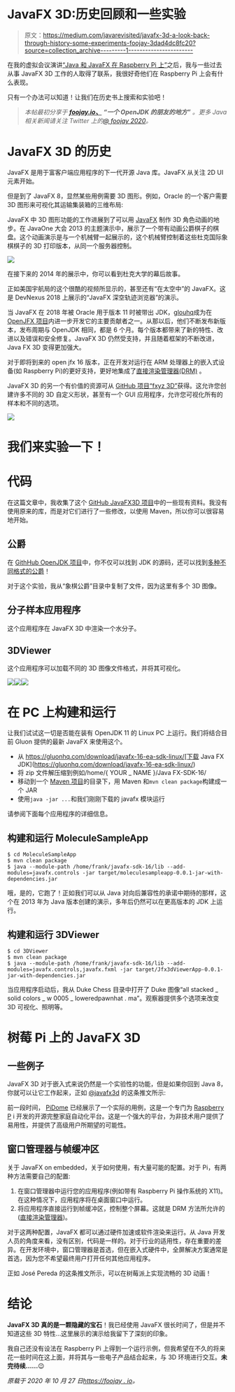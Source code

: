 # JavaFX 3D:历史回顾和一些实验

> 原文：<https://medium.com/javarevisited/javafx-3d-a-look-back-through-history-some-experiments-foojay-3dad4dc8fc20?source=collection_archive---------1----------------------->

在我的虚拟会议演讲[“Java 和 JavaFX 在 Raspberry Pi 上”](https://webtechie.be/post/2020-10-21-apacouc-java-and-javafx-on-raspberry-pi/)之后，我与一些过去从事 JavaFX 3D 工作的人取得了联系，我很好奇他们在 Raspberry Pi 上会有什么表现。

只有一个办法可以知道！让我们在历史书上搜索和实验吧！

> *本帖最初分享于* [***foojay.io、***](https://foojay.io/blog/javafx-3d-a-look-back-in-history-and-some-experiments/) ***“一个 OpenJDK 的朋友的地方”*** *。更多 Java 相关新闻请关注 Twitter 上的*[*@ foojay 2020*](https://twitter.com/foojay2020)*。*

# JavaFX 3D 的历史

JavaFX 是用于富客户端应用程序的下一代开源 Java 库。JavaFX 从关注 2D UI 元素开始。

但是到了 JavaFX 8，显然某些用例需要 3D 图形。例如，Oracle 的一个客户需要 3D 图形来可视化其运输集装箱的三维布局:

JavaFX 中 3D 图形功能的工作进展到了可以用 [JavaFX](/javarevisited/6-free-courses-to-learn-servlet-jsp-and-java-fx-in-2020-best-of-lot-720201c84f63) 制作 3D 角色动画的地步。在 JavaOne 大会 2013 的主题演示中，展示了一个带有动画公爵棋子的棋盘。这个动画演示是与一个机械臂一起展示的，这个机械臂控制着这些杜克国际象棋棋子的 3D 打印版本，从同一个服务器控制。

![](img/d8f2487a91760eec2ef2e74fb8711560.png)

在接下来的 2014 年的展示中，你可以看到杜克大学的幕后故事。

正如美国宇航局的这个很酷的视频所显示的，甚至还有“在太空中”的 JavaFX。这是 DevNexus 2018 上展示的“JavaFX 深空轨迹浏览器”的演示。

当 JavaFX 在 2018 年被 Oracle 用于版本 11 时被带出 JDK，[glouhq](https://gluonhq.com/)成为在 [OpenJFX 项目](https://openjfx.io/)内进一步开发它的主要贡献者之一。从那以后，他们不断发布新版本，发布周期与 OpenJDK 相同，都是 6 个月。每个版本都带来了新的特性、改进以及错误和安全修复。JavaFX 3D 仍然受支持，并且随着框架的不断改进，Java FX 3D 变得更加强大。

对于即将到来的 open jfx 16 版本，正在开发对运行在 ARM 处理器上的嵌入式设备(如 Raspberry Pi)的更好支持，更好地集成了[直接渲染管理器(DRM)](https://en.wikipedia.org/wiki/Direct_Rendering_Manager) 。

JavaFX 3D 的另一个有价值的资源可从 [GitHub 项目“fxyz 3D”](https://github.com/FXyz/FXyz)获得。这允许您创建许多不同的 3D 自定义形状，甚至有一个 GUI 应用程序，允许您可视化所有的样本和不同的选项。

![](img/9b8b9d5498c8b9dc69a2730fe3d3c4ca.png)

# 我们来实验一下！

# 代码

在这篇文章中，我收集了这个 [GitHub JavaFX3D 项目](https://github.com/FDelporte/JavaFX3D/)中的一些现有资料。我没有使用原来的库，而是对它们进行了一些修改，以使用 Maven，所以你可以很容易地开始。

## 公爵

在 [GithHub OpenJDK 项目](https://github.com/openjdk)中，你不仅可以找到 JDK 的源码，还可以找到[多种不同格式的公爵](https://github.com/openjdk/duke)！

对于这个实验，我从“象棋公爵”目录中复制了文件，因为这里有多个 3D 图像。

## 分子样本应用程序

这个应用程序在 JavaFX 3D 中渲染一个水分子。

## 3DViewer

这个应用程序可以加载不同的 3D 图像文件格式，并将其可视化。

![](img/84d608cdb51604f75717b230a734e71e.png)![](img/c376ba63b744bb50eee4e2f6d5df127c.png)![](img/c1b20365c3486d312c2e77812b160b1e.png)

# 在 PC 上构建和运行

让我们试试这一切是否能在装有 OpenJDK 11 的 Linux PC 上运行。我们将结合目前 Gluon 提供的最新 JavaFX 来使用这个。

*   从 https://gluonhq.com/download/javafx-16-ea-sdk-linux/[下载 Java FX JDK](https://gluonhq.com/download/javafx-16-ea-sdk-linux/)
*   将 zip 文件解压缩到例如/home/{ YOUR _ NAME }/Java FX-SDK-16/
*   移动到一个 [Maven 项目](/javarevisited/top-10-free-courses-to-learn-maven-jenkins-and-docker-for-java-developers-51fa7a1e66f6?source=collection_home---4------3-----------------------)的目录下，用 Maven 和`mvn clean package`构建成一个 JAR
*   使用`java -jar ...`和我们刚刚下载的 javafx 模块运行

请参阅下面每个应用程序的详细信息。

## 构建和运行 MoleculeSampleApp

```
$ cd MoleculeSampleApp 
$ mvn clean package 
$ java --module-path /home/frank/javafx-sdk-16/lib --add-modules=javafx.controls -jar target/moleculesampleapp-0.0.1-jar-with-dependencies.jar
```

哦，是的，它跑了！正如我们可以从 Java 对向后兼容性的承诺中期待的那样，这个在 2013 年为 Java 版本创建的演示，多年后仍然可以在更高版本的 JDK 上运行。

## 构建和运行 3DViewer

```
$ cd 3DViewer 
$ mvn clean package 
$ java --module-path /home/frank/javafx-sdk-16/lib --add-modules=javafx.controls,javafx.fxml -jar target/Jfx3dViewerApp-0.0.1-jar-with-dependencies.jar
```

当应用程序启动后，我从 Duke Chess 目录中打开了 Duke 图像“all stacked _ solid colors _ w 0005 _ loweredpawnhat . ma”。观察器提供多个选项来改变 3D 可视化、照明等。

# 树莓 Pi 上的 JavaFX 3D

## 一些例子

JavaFX 3D 对于嵌入式来说仍然是一个实验性的功能，但是如果你回到 Java 8，你就可以让它工作起来，正如 [@javafx3d](https://twitter.com/javafx3d) 的这条推文所示:

前一段时间， [PiDome](https://pidome.org/) 已经展示了一个实际的用例，这是一个专门为 [Raspberry P](https://www.youtube.com/watch?v=QVkSSeoW8QI) i 开发的开源完整家庭自动化平台。这是一个强大的平台，为非技术用户提供了易用性，并提供了高级用户所期望的可能性。

## 窗口管理器与帧缓冲区

关于 JavaFX on embedded，关于如何使用，有大量可能的配置。对于 Pi，有两种方法需要自己的配置:

1.  在窗口管理器中运行您的应用程序(例如带有 Raspberry Pi 操作系统的 X11)。在这种情况下，应用程序将在桌面窗口中运行。
2.  将应用程序直接运行到帧缓冲区，控制整个屏幕。这就是 DRM 方法所允许的([直接渲染管理器](https://en.wikipedia.org/wiki/Direct_Rendering_Manager))。

对于这两种配置，JavaFX 都可以通过硬件加速或软件渲染来运行。从 Java 开发人员的角度来看，没有区别，代码是一样的。对于行业的适用性，存在重要的差异。在开发环境中，窗口管理器是首选，但在嵌入式硬件中，全屏解决方案通常是首选，因为您不希望最终用户打开任何其他应用程序。

正如 José Pereda 的这条推文所示，可以在树莓派上实现流畅的 3D 动画！

# 结论

**JavaFX 3D 真的是一颗隐藏的宝石**！我已经使用 JavaFX 很长时间了，但是并不知道这些 3D 特性…这里展示的演示给我留下了深刻的印象。

我自己还没有设法在 Raspberry Pi 上得到一个运行示例，但我希望在不久的将来花一些时间在这上面，并将其与一些电子产品结合起来，与 3D 环境进行交互。**未完待续……**😉

*原载于 2020 年 10 月 27 日*[*https://foojay . io*](https://foojay.io/blog/javafx-3d-a-look-back-in-history-and-some-experiments/)*。*